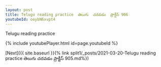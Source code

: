 ```yaml
---
layout: post
title: Telugu reading practice  తెలుగు  చదవడం  ప్రాక్టీస్ 906
youtubeId: ooybN6xvpt4
---
```

 
 
Telugu reading practice
 
 
 
 
 


{% include youtubePlayer.html id=page.youtubeId %}
 
[Next]({{ site.baseurl }}{% link  split1/_posts/2021-03-20-Telugu reading practice  తెలుగు  చదవడం  ప్రాక్టీస్ 905.md%})
 
